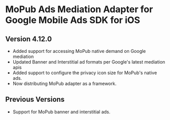 # MoPub Ads Mediation Adapter for Google Mobile Ads SDK for iOS

## Version 4.12.0

- Added support for accessing MoPub native demand on Google mediation
- Updated Banner and Interstitial ad formats per Google's latest mediation apis
- Added support to configure the privacy icon size for MoPub's native ads.
- Now distributing MoPub adapter as a framework.

## Previous Versions

- Support for MoPub banner and interstitial ads.
